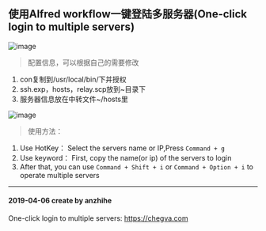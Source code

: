 ## 使用Alfred workflow一键登陆多服务器(One-click login to multiple servers)
![image](https://github.com/anzhihe/Efficient-office/blob/master/login-multiple-servers/Login-Multiple-Servers.gif)
> 配置信息，可以根据自己的需要修改
1. con复制到/usr/local/bin/下并授权
2. ssh.exp，hosts，relay.scp放到~目录下
3. 服务器信息放在中转文件~/hosts里

![image](https://github.com/anzhihe/Efficient-office/blob/master/login-multiple-servers/Login-Multiple-Servers.png)
> 使用方法：
1. Use HotKey：
Select the servers name or IP,Press `Command + g`
2. Use keyword：
First, copy the name(or ip) of the servers to login
3. After that, you can use `Command + Shift + i` or `Command + Option + i` to operate multiple servers

---

#### 2019-04-06 create by anzhihe
One-click login to multiple servers: https://chegva.com
